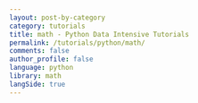 ```yaml
---
layout: post-by-category
category: tutorials
title: math - Python Data Intensive Tutorials
permalink: /tutorials/python/math/
comments: false
author_profile: false
language: python
library: math
langSide: true
---
```


